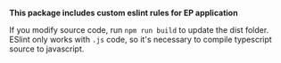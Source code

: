 **This package includes custom eslint rules for EP application**

If you modify source code, run `npm run build` to update the dist folder.
ESlint only works with `.js` code, so it's necessary to compile typescript source to javascript.